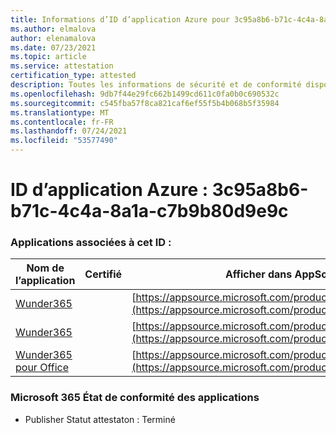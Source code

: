 ```yaml
---
title: Informations d’ID d’application Azure pour 3c95a8b6-b71c-4c4a-8a1a-c7b9b80d9e9c
ms.author: elmalova
author: elenamalova
ms.date: 07/23/2021
ms.topic: article
ms.service: attestation
certification_type: attested
description: Toutes les informations de sécurité et de conformité disponibles pour 3c95a8b6-b71c-4c4a-8a1a-c7b9b80d9e9c.
ms.openlocfilehash: 9db7f44e29fc662b1499cd611c0fa0b0c690532c
ms.sourcegitcommit: c545fba57f8ca821caf6ef55f5b4b068b5f35984
ms.translationtype: MT
ms.contentlocale: fr-FR
ms.lasthandoff: 07/24/2021
ms.locfileid: "53577490"
---
```

# <a name="azure-app-id-3c95a8b6-b71c-4c4a-8a1a-c7b9b80d9e9c"></a>ID d’application Azure : 3c95a8b6-b71c-4c4a-8a1a-c7b9b80d9e9c


### <a name="apps-associated-with-this-id"></a>Applications associées à cet ID :
| **Nom de l’application** | **Certifié** | **Afficher dans AppSource** |
|--------------|---------------|-----------------------|
| [Wunder365](https://docs.microsoft.com/microsoft-365-app-certification/forward/WA200000742) |  | [https://appsource.microsoft.com/product/office/WA200000742](https://appsource.microsoft.com/product/office/WA200000742) |
| [Wunder365](https://docs.microsoft.com/microsoft-365-app-certification/forward/WA200000391) |  | [https://appsource.microsoft.com/product/office/WA200000391](https://appsource.microsoft.com/product/office/WA200000391) |
| [Wunder365 pour Office](https://docs.microsoft.com/microsoft-365-app-certification/forward/WA200001529) |  | [https://appsource.microsoft.com/product/office/WA200001529](https://appsource.microsoft.com/product/office/WA200001529) |

### <a name="microsoft-365-app-compliance-status"></a>Microsoft 365 État de conformité des applications
- Publisher Statut attestaton : Terminé

